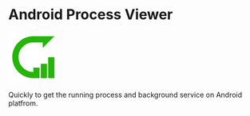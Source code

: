 # Android Process Viewer

![](https://github.com/shenhuanet/AndroidProcessViewer-groovy/blob/master/resources/icons/icon_logo_100x100.png)

Quickly to get the running process and background service on Android platfrom.